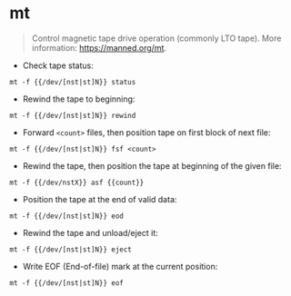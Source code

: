 # mt

> Control magnetic tape drive operation (commonly LTO tape).
> More information: <https://manned.org/mt>.

- Check tape status:

`mt -f {{/dev/[nst|st]N}} status`

- Rewind the tape to beginning:

`mt -f {{/dev/[nst|st]N}} rewind`

- Forward `<count>` files, then position tape on first block of next file:

`mt -f {{/dev/[nst|st]N}} fsf <count>`

- Rewind the tape, then position the tape at beginning of the given file:

`mt -f {{/dev/nstX}} asf {{count}}`

- Position the tape at the end of valid data:

`mt -f {{/dev/[nst|st]N}} eod`

- Rewind the tape and unload/eject it:

`mt -f {{/dev/[nst|st]N}} eject`

- Write EOF (End-of-file) mark at the current position:

`mt -f {{/dev/[nst|st]N}} eof`
